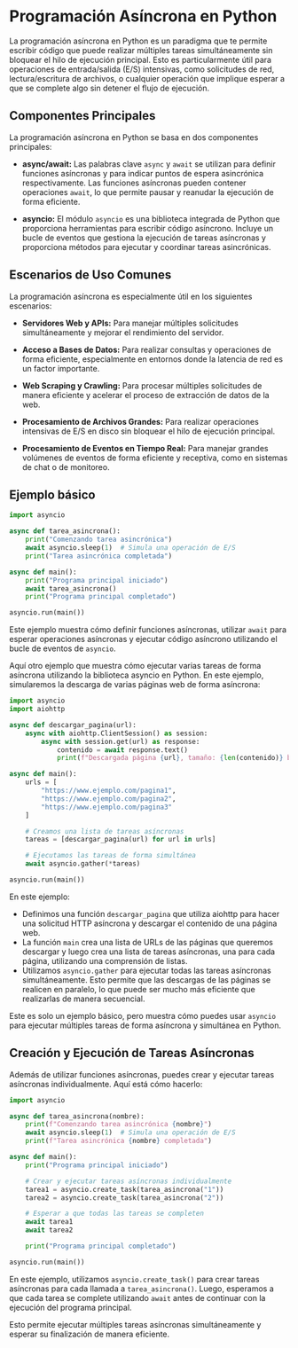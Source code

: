 # Programación Asíncrona en Python

La programación asíncrona en Python es un paradigma que te permite escribir código que puede realizar múltiples tareas simultáneamente sin bloquear el hilo de ejecución principal. Esto es particularmente útil para operaciones de entrada/salida (E/S) intensivas, como solicitudes de red, lectura/escritura de archivos, o cualquier operación que implique esperar a que se complete algo sin detener el flujo de ejecución.

## Componentes Principales

La programación asíncrona en Python se basa en dos componentes principales:

- **async/await:** Las palabras clave `async` y `await` se utilizan para definir funciones asíncronas y para indicar puntos de espera asincrónica respectivamente. Las funciones asíncronas pueden contener operaciones `await`, lo que permite pausar y reanudar la ejecución de forma eficiente.

- **asyncio:** El módulo `asyncio` es una biblioteca integrada de Python que proporciona herramientas para escribir código asíncrono. Incluye un bucle de eventos que gestiona la ejecución de tareas asíncronas y proporciona métodos para ejecutar y coordinar tareas asincrónicas.

## Escenarios de Uso Comunes

La programación asíncrona es especialmente útil en los siguientes escenarios:

- **Servidores Web y APIs:** Para manejar múltiples solicitudes simultáneamente y mejorar el rendimiento del servidor.

- **Acceso a Bases de Datos:** Para realizar consultas y operaciones de forma eficiente, especialmente en entornos donde la latencia de red es un factor importante.

- **Web Scraping y Crawling:** Para procesar múltiples solicitudes de manera eficiente y acelerar el proceso de extracción de datos de la web.

- **Procesamiento de Archivos Grandes:** Para realizar operaciones intensivas de E/S en disco sin bloquear el hilo de ejecución principal.

- **Procesamiento de Eventos en Tiempo Real:** Para manejar grandes volúmenes de eventos de forma eficiente y receptiva, como en sistemas de chat o de monitoreo.

## Ejemplo básico

```python
import asyncio

async def tarea_asincrona():
    print("Comenzando tarea asincrónica")
    await asyncio.sleep(1)  # Simula una operación de E/S
    print("Tarea asincrónica completada")

async def main():
    print("Programa principal iniciado")
    await tarea_asincrona()
    print("Programa principal completado")

asyncio.run(main())
```

Este ejemplo muestra cómo definir funciones asíncronas, utilizar `await` para esperar operaciones asíncronas y ejecutar código asíncrono utilizando el bucle de eventos de `asyncio`.

Aquí otro ejemplo que muestra cómo ejecutar varias tareas de forma asíncrona utilizando la biblioteca asyncio en Python. En este ejemplo, simularemos la descarga de varias páginas web de forma asíncrona:

```python
import asyncio
import aiohttp

async def descargar_pagina(url):
    async with aiohttp.ClientSession() as session:
        async with session.get(url) as response:
            contenido = await response.text()
            print(f"Descargada página {url}, tamaño: {len(contenido)} bytes")

async def main():
    urls = [
        "https://www.ejemplo.com/pagina1",
        "https://www.ejemplo.com/pagina2",
        "https://www.ejemplo.com/pagina3"
    ]

    # Creamos una lista de tareas asíncronas
    tareas = [descargar_pagina(url) for url in urls]

    # Ejecutamos las tareas de forma simultánea
    await asyncio.gather(*tareas)

asyncio.run(main())
```

En este ejemplo:

- Definimos una función `descargar_pagina` que utiliza aiohttp para hacer una solicitud HTTP asíncrona y descargar el contenido de una página web.
- La función `main` crea una lista de URLs de las páginas que queremos descargar y luego crea una lista de tareas asíncronas, una para cada página, utilizando una comprensión de listas.
- Utilizamos `asyncio.gather` para ejecutar todas las tareas asíncronas simultáneamente. Esto permite que las descargas de las páginas se realicen en paralelo, lo que puede ser mucho más eficiente que realizarlas de manera secuencial.

Este es solo un ejemplo básico, pero muestra cómo puedes usar `asyncio` para ejecutar múltiples tareas de forma asíncrona y simultánea en Python.

## Creación y Ejecución de Tareas Asíncronas

Además de utilizar funciones asíncronas, puedes crear y ejecutar tareas asíncronas individualmente. Aquí está cómo hacerlo:

```python
import asyncio

async def tarea_asincrona(nombre):
    print(f"Comenzando tarea asincrónica {nombre}")
    await asyncio.sleep(1)  # Simula una operación de E/S
    print(f"Tarea asincrónica {nombre} completada")

async def main():
    print("Programa principal iniciado")

    # Crear y ejecutar tareas asíncronas individualmente
    tarea1 = asyncio.create_task(tarea_asincrona("1"))
    tarea2 = asyncio.create_task(tarea_asincrona("2"))

    # Esperar a que todas las tareas se completen
    await tarea1
    await tarea2

    print("Programa principal completado")

asyncio.run(main())
```

En este ejemplo, utilizamos `asyncio.create_task()` para crear tareas asíncronas para cada llamada a `tarea_asincrona()`. Luego, esperamos a que cada tarea se complete utilizando `await` antes de continuar con la ejecución del programa principal.

Esto permite ejecutar múltiples tareas asíncronas simultáneamente y esperar su finalización de manera eficiente.

